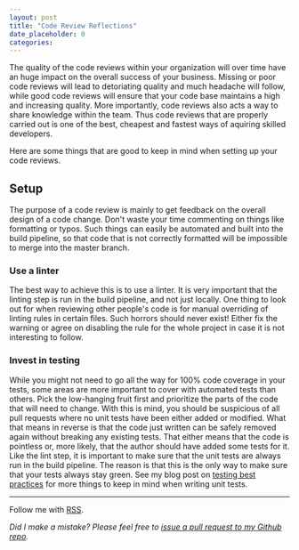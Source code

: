 ```yaml
---
layout: post
title: "Code Review Reflections"
date_placeholder: 0
categories: 
---
```


The quality of the code reviews within your organization will over time have an huge impact on the overall success of your business. Missing or poor code reviews will lead to detoriating quality and much headache will follow, while good code reviews will ensure that your code base maintains a high and increasing quality. More importantly, code reviews also acts a way to share knowledge within the team. Thus code reviews that are properly carried out is one of the best, cheapest and fastest ways of aquiring skilled developers.

Here are some things that are good to keep in mind when setting up your code reviews.

## Setup

The purpose of a code review is mainly to get feedback on the overall design of a code change. Don't waste your time commenting on things like formatting or typos. Such things can easily be automated and built into the build pipeline, so that code that is not correctly formatted will be impossible to merge into the master branch.

### Use a linter
The best way to achieve this is to use a linter. It is very important that the linting step is run in the build pipeline, and not just locally. One thing to look out for when reviewing other people's code is for manual overriding of linting rules in certain files. Such horrors should never exist! Either fix the warning or agree on disabling the rule for the whole project in case it is not interesting to follow.

### Invest in testing
While you might not need to go all the way for 100% code coverage in your tests, some areas are more important to cover with automated tests than others. Pick the low-hanging fruit first and prioritize the parts of the code that will need to change. With this is mind, you should be suspicious of all pull requests where no unit tests have been either added or modified. What that means in reverse is that the code just written can be safely removed again without breaking any existing tests. That either means that the code is pointless or, more likely, that the author should have added some tests for it. Like the lint step, it is important to make sure that the unit tests are always run in the build pipeline. The reason is that this is the only way to make sure that your tests always stay green. See my blog post on [testing best practices](https://sundin.github.io/testing/2019/08/07/testing-best-practices.html) for more things to keep in mind when writing unit tests.


---

Follow me with [RSS](https://sundin.github.io/feed.xml).

*Did I make a mistake? Please feel free to [issue a pull request to my Github repo](https://github.com/Sundin/sundin.github.io).*
